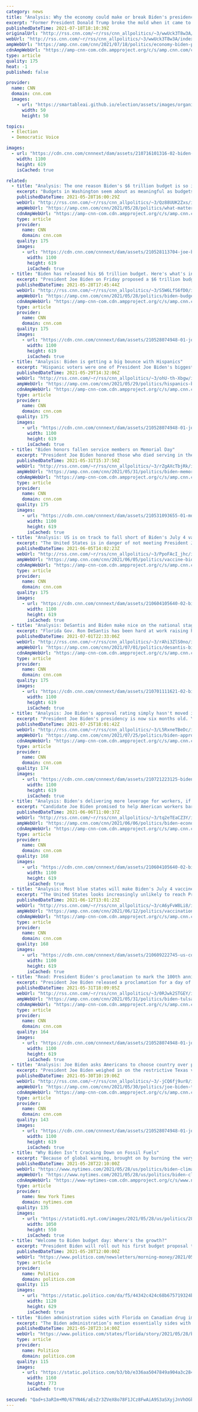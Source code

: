 ```yaml
---
category: news
title: "Analysis: Why the economy could make or break Biden's presidency"
excerpt: "Former President Donald Trump broke the mold when it came to how the economy correlated with election outcomes. More people approved than disapproved of his economic performance, yet his party lost the House in 2018 and the Senate and presidency in 2020.\n    \n"
publishedDateTime: 2021-07-18T18:10:39Z
originalUrl: "http://rss.cnn.com/~r/rss/cnn_allpolitics/~3/wwUck3T8w3A/index.html"
webUrl: "http://rss.cnn.com/~r/rss/cnn_allpolitics/~3/wwUck3T8w3A/index.html"
ampWebUrl: "https://amp.cnn.com/cnn/2021/07/18/politics/economy-biden-presidency-analysis/index.html"
cdnAmpWebUrl: "https://amp-cnn-com.cdn.ampproject.org/c/s/amp.cnn.com/cnn/2021/07/18/politics/economy-biden-presidency-analysis/index.html"
type: article
quality: 175
heat: -1
published: false

provider:
  name: CNN
  domain: cnn.com
  images:
    - url: "https://smartableai.github.io/election/assets/images/organizations/cnn.com-50x50.jpg"
      width: 50
      height: 50

topics:
  - Election
  - Democratic Voice

images:
  - url: "https://cdn.cnn.com/cnnnext/dam/assets/210716101316-02-biden-0713-super-tease.jpg"
    width: 1100
    height: 619
    isCached: true

related:
  - title: "Analysis: The one reason Biden's $6 trillion budget is so important"
    excerpt: "Budgets in Washington seem about as meaningful as budgets for regular people.\n    \n"
    publishedDateTime: 2021-05-28T16:00:29Z
    webUrl: "http://rss.cnn.com/~r/rss/cnn_allpolitics/~3/Qz88UUK2Zxs/index.html"
    ampWebUrl: "https://amp.cnn.com/cnn/2021/05/28/politics/what-matters-biden-budget/index.html"
    cdnAmpWebUrl: "https://amp-cnn-com.cdn.ampproject.org/c/s/amp.cnn.com/cnn/2021/05/28/politics/what-matters-biden-budget/index.html"
    type: article
    provider:
      name: CNN
      domain: cnn.com
    quality: 175
    images:
      - url: "https://cdn.cnn.com/cnnnext/dam/assets/210528113704-joe-biden-0527-super-tease.jpg"
        width: 1100
        height: 619
        isCached: true
  - title: "Biden has released his $6 trillion budget. Here's what's in it."
    excerpt: "President Joe Biden on Friday proposed a $6 trillion budget for fiscal year 2022, laying out details of a proposed dramatic increase in federal spending that serves as the underpinning of an economic agenda that seeks to transform the American economy as the country emerges from dual public health and"
    publishedDateTime: 2021-05-28T17:45:44Z
    webUrl: "http://rss.cnn.com/~r/rss/cnn_allpolitics/~3/S5W6LfS6fD0/index.html"
    ampWebUrl: "https://amp.cnn.com/cnn/2021/05/28/politics/biden-budget-proposal/index.html"
    cdnAmpWebUrl: "https://amp-cnn-com.cdn.ampproject.org/c/s/amp.cnn.com/cnn/2021/05/28/politics/biden-budget-proposal/index.html"
    type: article
    provider:
      name: CNN
      domain: cnn.com
    quality: 175
    images:
      - url: "https://cdn.cnn.com/cnnnext/dam/assets/210528074948-01-joe-biden-0520-super-tease.jpg"
        width: 1100
        height: 619
        isCached: true
  - title: "Analysis: Biden is getting a big bounce with Hispanics"
    excerpt: "Hispanic voters were one of President Joe Biden's biggest weaknesses in the 2020 election. Although sources differ on his exact margin, Biden's advantage with Hispanics was the worst for a Democratic presidential nominee since 2004 -- even as he had the strongest performance overall for a Democrat since"
    publishedDateTime: 2021-05-29T14:32:06Z
    webUrl: "http://rss.cnn.com/~r/rss/cnn_allpolitics/~3/ohU-th-Xbgw/index.html"
    ampWebUrl: "https://amp.cnn.com/cnn/2021/05/29/politics/hispanics-biden-bounce-analysis/index.html"
    cdnAmpWebUrl: "https://amp-cnn-com.cdn.ampproject.org/c/s/amp.cnn.com/cnn/2021/05/29/politics/hispanics-biden-bounce-analysis/index.html"
    type: article
    provider:
      name: CNN
      domain: cnn.com
    quality: 175
    images:
      - url: "https://cdn.cnn.com/cnnnext/dam/assets/210528074948-01-joe-biden-0520-super-tease.jpg"
        width: 1100
        height: 619
        isCached: true
  - title: "Biden honors fallen service members on Memorial Day"
    excerpt: "President Joe Biden honored those who died serving in the military in Memorial Day remarks at Arlington National Cemetery on Monday.\n    \n"
    publishedDateTime: 2021-05-31T15:37:50Z
    webUrl: "http://rss.cnn.com/~r/rss/cnn_allpolitics/~3/rZgAXcTbjRk/index.html"
    ampWebUrl: "https://amp.cnn.com/cnn/2021/05/31/politics/biden-memorial-day/index.html"
    cdnAmpWebUrl: "https://amp-cnn-com.cdn.ampproject.org/c/s/amp.cnn.com/cnn/2021/05/31/politics/biden-memorial-day/index.html"
    type: article
    provider:
      name: CNN
      domain: cnn.com
    quality: 175
    images:
      - url: "https://cdn.cnn.com/cnnnext/dam/assets/210531093655-01-mdw-biden-super-tease.jpg"
        width: 1100
        height: 619
        isCached: true
  - title: "Analysis: US is on track to fall short of Biden's July 4 vaccine goal"
    excerpt: "The United States is in danger of not meeting President Joe Biden's July 4 vaccination goal. Biden wants at least 70% of all adults (i.e. those aged 18 and above) to receive at least one dose of a Covid-19 vaccine by that date.\n    \n"
    publishedDateTime: 2021-06-05T14:02:23Z
    webUrl: "http://rss.cnn.com/~r/rss/cnn_allpolitics/~3/PpoFAcI_jhc/index.html"
    ampWebUrl: "https://amp.cnn.com/cnn/2021/06/05/politics/vaccine-biden-goal-analysis/index.html"
    cdnAmpWebUrl: "https://amp-cnn-com.cdn.ampproject.org/c/s/amp.cnn.com/cnn/2021/06/05/politics/vaccine-biden-goal-analysis/index.html"
    type: article
    provider:
      name: CNN
      domain: cnn.com
    quality: 175
    images:
      - url: "https://cdn.cnn.com/cnnnext/dam/assets/210604105640-02-biden-remarks-on-economy-0604-super-tease.jpg"
        width: 1100
        height: 619
        isCached: true
  - title: "Analysis: DeSantis and Biden make nice on the national stage"
    excerpt: "Florida Gov. Ron DeSantis has been hard at work raising his profile within the national Republican Party. \n    \n"
    publishedDateTime: 2021-07-01T22:33:06Z
    webUrl: "http://rss.cnn.com/~r/rss/cnn_allpolitics/~3/rAhi3ZlS0no/index.html"
    ampWebUrl: "https://amp.cnn.com/cnn/2021/07/01/politics/desantis-biden-2024-surfside-florida/index.html"
    cdnAmpWebUrl: "https://amp-cnn-com.cdn.ampproject.org/c/s/amp.cnn.com/cnn/2021/07/01/politics/desantis-biden-2024-surfside-florida/index.html"
    type: article
    provider:
      name: CNN
      domain: cnn.com
    quality: 175
    images:
      - url: "https://cdn.cnn.com/cnnnext/dam/assets/210701111621-02-biden-florida-0701-desantis-super-tease.jpg"
        width: 1100
        height: 619
        isCached: true
  - title: "Analysis: Joe Biden's approval rating simply hasn't moved in six months "
    excerpt: "President Joe Biden's presidency is now six months old. You'd be forgiven if you didn't realize how long Biden has been in office because Biden doesn't generate anywhere near the same news interest (see Google searches) as his predecessor, former President Donald Trump, did.\n    \n"
    publishedDateTime: 2021-07-25T18:01:42Z
    webUrl: "http://rss.cnn.com/~r/rss/cnn_allpolitics/~3/L5RxneTBeDc/index.html"
    ampWebUrl: "https://amp.cnn.com/cnn/2021/07/25/politics/biden-approval-rating-analysis/index.html"
    cdnAmpWebUrl: "https://amp-cnn-com.cdn.ampproject.org/c/s/amp.cnn.com/cnn/2021/07/25/politics/biden-approval-rating-analysis/index.html"
    type: article
    provider:
      name: CNN
      domain: cnn.com
    quality: 174
    images:
      - url: "https://cdn.cnn.com/cnnnext/dam/assets/210721223125-biden-covid-vacunas-foro-cnn-super-tease.jpg"
        width: 1100
        height: 619
        isCached: true
  - title: "Analysis: Biden's delivering more leverage for workers, if not in the way he planned"
    excerpt: "Candidate Joe Biden promised to help American workers bargain for higher wages. For a while, at least, President Biden is delivering.\n    \n"
    publishedDateTime: 2021-06-06T11:00:37Z
    webUrl: "http://rss.cnn.com/~r/rss/cnn_allpolitics/~3/tq2eTEaCZ3Y/index.html"
    ampWebUrl: "https://amp.cnn.com/cnn/2021/06/06/politics/biden-economy-workers/index.html"
    cdnAmpWebUrl: "https://amp-cnn-com.cdn.ampproject.org/c/s/amp.cnn.com/cnn/2021/06/06/politics/biden-economy-workers/index.html"
    type: article
    provider:
      name: CNN
      domain: cnn.com
    quality: 168
    images:
      - url: "https://cdn.cnn.com/cnnnext/dam/assets/210604105640-02-biden-remarks-on-economy-0604-super-tease.jpg"
        width: 1100
        height: 619
        isCached: true
  - title: "Analysis: Most blue states will make Biden's July 4 vaccine goal. The red ones won't."
    excerpt: "The United States looks increasingly unlikely to reach President Joe Biden's July 4 vaccine goal. We need at least 70% of all adults to have one dose of the Covid-19 vaccine, and we're on pace to have somewhere between 67% and 68%.\n    \n"
    publishedDateTime: 2021-06-12T13:01:23Z
    webUrl: "http://rss.cnn.com/~r/rss/cnn_allpolitics/~3/cA6yFvW8Li8/index.html"
    ampWebUrl: "https://amp.cnn.com/cnn/2021/06/12/politics/vaccinations-blue-red-states-analysis/index.html"
    cdnAmpWebUrl: "https://amp-cnn-com.cdn.ampproject.org/c/s/amp.cnn.com/cnn/2021/06/12/politics/vaccinations-blue-red-states-analysis/index.html"
    type: article
    provider:
      name: CNN
      domain: cnn.com
    quality: 168
    images:
      - url: "https://cdn.cnn.com/cnnnext/dam/assets/210609222745-us-coronavirus-thursday-0610-super-tease.jpg"
        width: 1100
        height: 619
        isCached: true
  - title: "Read: President Biden's proclamation to mark the 100th anniversary of the Tulsa race massacre"
    excerpt: "President Joe Biden released a proclamation for a day of remembrance for the centennial of the 1921 Tulsa race massacre, calling on the American people \"to reflect on the deep roots of racial terror in our Nation and recommit to the work of rooting out systemic racism across our country.\"\n    \n"
    publishedDateTime: 2021-05-31T18:09:05Z
    webUrl: "http://rss.cnn.com/~r/rss/cnn_allpolitics/~3/0RJwk2STGEY/index.html"
    ampWebUrl: "https://amp.cnn.com/cnn/2021/05/31/politics/biden-tulsa-proclamation/index.html"
    cdnAmpWebUrl: "https://amp-cnn-com.cdn.ampproject.org/c/s/amp.cnn.com/cnn/2021/05/31/politics/biden-tulsa-proclamation/index.html"
    type: article
    provider:
      name: CNN
      domain: cnn.com
    quality: 164
    images:
      - url: "https://cdn.cnn.com/cnnnext/dam/assets/210528074948-01-joe-biden-0520-super-tease.jpg"
        width: 1100
        height: 619
        isCached: true
  - title: "Analysis: Joe Biden asks Americans to choose country over party as restrictive Texas voting bill advances, but consensus proves elusive"
    excerpt: "President Joe Biden weighed in on the restrictive Texas voting bill that is edging closer toward passage in that state's legislature Saturday, calling it \"wrong and un-American\" as he pressed Congress to pass the \"For the People Act\" that would reverse the GOP's assault on voting rights -- one that has"
    publishedDateTime: 2021-05-30T10:19:06Z
    webUrl: "http://rss.cnn.com/~r/rss/cnn_allpolitics/~3/-jCQ6fj9ur8/index.html"
    ampWebUrl: "https://amp.cnn.com/cnn/2021/05/30/politics/joe-biden-texas-voting-law-january-6-commission/index.html"
    cdnAmpWebUrl: "https://amp-cnn-com.cdn.ampproject.org/c/s/amp.cnn.com/cnn/2021/05/30/politics/joe-biden-texas-voting-law-january-6-commission/index.html"
    type: article
    provider:
      name: CNN
      domain: cnn.com
    quality: 143
    images:
      - url: "https://cdn.cnn.com/cnnnext/dam/assets/210528074948-01-joe-biden-0520-super-tease.jpg"
        width: 1100
        height: 619
        isCached: true
  - title: "Why Biden Isn’t Cracking Down on Fossil Fuels"
    excerpt: "Because of global warming, brought on by burning the very sort of fossil fuels that ConocoPhillips is extracting. With Joe Biden’s election in November, environmental advocates had hoped that such drilling on U."
    publishedDateTime: 2021-05-28T22:10:00Z
    webUrl: "https://www.nytimes.com/2021/05/28/us/politics/biden-climate-change-fossil-fuels.html"
    ampWebUrl: "https://www.nytimes.com/2021/05/28/us/politics/biden-climate-change-fossil-fuels.amp.html"
    cdnAmpWebUrl: "https://www-nytimes-com.cdn.ampproject.org/c/s/www.nytimes.com/2021/05/28/us/politics/biden-climate-change-fossil-fuels.amp.html"
    type: article
    provider:
      name: New York Times
      domain: nytimes.com
    quality: 135
    images:
      - url: "https://static01.nyt.com/images/2021/05/28/us/politics/28onpolitics/28DC-NEWSLETTER-facebookJumbo.jpg"
        width: 1050
        height: 550
        isCached: true
  - title: "Welcome to Biden budget day: Where's the growth?"
    excerpt: "President Biden will roll out his first budget proposal today, reportedly a $6 trillion beast that will see spending and deficits soar to records not seen since World II. Eventually, deficits start to come under control under Biden’s proposal but the debt still well exceeds the size of the economy before that."
    publishedDateTime: 2021-05-28T12:00:00Z
    webUrl: "https://www.politico.com/newsletters/morning-money/2021/05/28/welcome-to-biden-budget-day-wheres-the-growth-795608"
    type: article
    provider:
      name: Politico
      domain: politico.com
    quality: 115
    images:
      - url: "https://static.politico.com/da/f5/44342c424c68b675719324b1106b/politico.jpg"
        width: 1120
        height: 629
        isCached: true
  - title: "Biden administration sides with Florida on Canadian drug imports"
    excerpt: "The Biden administration’s motion essentially sides with Florida and New Mexico, the only other state that has formally started the process of applying for Canadian imports. The motion asks a federal court in Washington to toss a lawsuit from the Pharmaceutical Research & Manufacturers of America,"
    publishedDateTime: 2021-05-28T23:14:00Z
    webUrl: "https://www.politico.com/states/florida/story/2021/05/28/biden-administration-sides-with-florida-on-canadian-drug-imports-1384579"
    type: article
    provider:
      name: Politico
      domain: politico.com
    quality: 115
    images:
      - url: "https://static.politico.com/b3/bb/e336aa5047849a904a3c2846f770/200305-drugs-antibiotics-getty-773.jpg"
        width: 1160
        height: 773
        isCached: true

secured: "Qad+s3aRIm+M0/67YN46/aEsZr3ZVeX8o78F1JCz8FwAiA9S3aSXyjJnVhOGk53tdrSREBc1zGftkl16cPB3WU9rbrkMPxWVcRXbCpCP5h+cGKQdlSERqSS1iKsDuT7yof7CuWkXjH2zAHmiP6Dn8MdkhI6klDO6j3uab9b4SB1hx3A2xBbRiucmi3ZXn850bMpvOA8hURghua46OgTfM83j6zqkZB0YjsAb61oF+YrZJrubOs/RBYIlzjn+oQhxKg33wD9+tz7zIBCD7vuLfTqqUelQSvTncUgKhPZAMFmzvHrmy/6sffmCL2ALM0NC2caXr/IUBwHgXqaWHHGaPn8NKlWBkV6J1YAUzgCtZko=;a1rWee7o075CGQwdR8mcJQ=="
---
```


